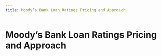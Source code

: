 ```yaml
---
title: Moody’s Bank Loan Ratings Pricing and Approach
---
```

# Moody’s Bank Loan Ratings Pricing and Approach
